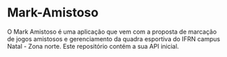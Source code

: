 # Mark-Amistoso

O Mark Amistoso é uma aplicação que vem com a proposta de marcação de jogos amistosos e gerenciamento da quadra esportiva do IFRN campus Natal - Zona norte. Este repositório contém a sua API inicial.

